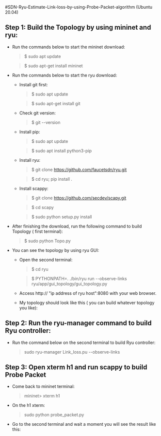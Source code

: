 #SDN-Ryu-Estimate-Link-loss-by-using-Probe-Packet-algorithm (Ubuntu 20.04)

## Step 1: Build the Topology by using mininet and ryu:

- Run the commands below to start the mininet download:

    > $ sudo apt update

    > $ sudo apt-get install mininet

- Run the commands below to start the ryu download:
    - Install git first:
        > $ sudo apt update

        > $ sudo apt-get install git
    - Check git version:
        > $ git --version

    - Install pip:
        > $ sudo apt update

        > $ sudo apt install python3-pip
    - Install ryu:
        > $  git clone https://github.com/faucetsdn/ryu.git

        > $ cd ryu; pip install .

    - Install scappy:

        > $ git clone https://github.com/secdev/scapy.git
        
        > $ cd scapy

        > $ sudo python setup.py install
- After finishing the download, run the following command to build Topology ( first terminal):
  
    > $ sudo python Topo.py

- You can see the topology by using ryu GUI:
    - Open the second terminal:

        > $ cd ryu
        
        > $  PYTHONPATH=. ./bin/ryu run --observe-links ryu/app/gui_topology/gui_topology.py

    - Access http:// "ip address of ryu host":8080 with your web browser.

    - My topology should look like this ( you can build whatever topology you like):
  
## Step 2: Run the ryu-manager command to build Ryu controller:
-   Run the command below on the second terminal to build Ryu controller:
    
    >   sudo ryu-manager Link_loss.pu --observe-links 

## Step 3: Open xterm h1 and run scappy to build Probe Packet

- Come back to mininet terminal:
    > mininet> xterm h1

- On the h1 xterm:
    > sudo python probe_packet.py

- Go to the second terminal and wait a moment you will see the result like this:
    ![]()
